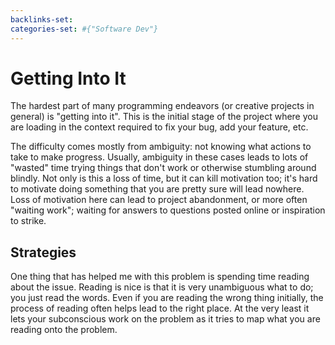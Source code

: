 ```yaml
---
backlinks-set: 
categories-set: #{"Software Dev"}
---
```

# Getting Into It

The hardest part of many programming endeavors (or creative projects in general)
is "getting into it".
This is the initial stage of the project where you are loading in the context
required to fix your bug, add your feature, etc.

The difficulty comes mostly from ambiguity: not knowing what actions to take to
make progress.
Usually, ambiguity in these cases leads to lots of "wasted" time trying things
that don't work or otherwise stumbling around blindly.
Not only is this a loss of time, but it can kill motivation too; it's hard to
motivate doing something that you are pretty sure will lead nowhere.
Loss of motivation here can lead to project abandonment, or more often "waiting
work"; waiting for answers to questions posted online or inspiration to strike.

## Strategies

One thing that has helped me with this problem is spending time reading about
the issue.
Reading is nice is that it is very unambiguous what to do; you just read the
words.
Even if you are reading the wrong thing initially, the process of reading often
helps lead to the right place.
At the very least it lets your subconscious work on the problem as it tries to
map what you are reading onto the problem.